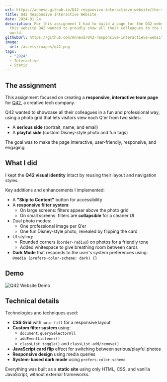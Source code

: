 ```yaml
---
url: https://annevd.github.io/Q42-responsive-interactieve-website/the-sprint-main/public/
title: Q42 Responsive Interactive Website
date: 2024-01-24
description: For this assignment I had to build a page for the Q42 website. On
  this website Q42 wanted to proudly show all their colleagues to the outside
  world.
githubUrl: https://github.com/Annevd/Q42-responsive-interactieve-website
image:
  url: /assets/images/q42.png
tags:
  - "2024"
  - Interactive
  - Static
---
```


## The assignment

This assignment focused on creating a **responsive, interactive team page** for [Q42](https://q42.nl), a creative tech company.

Q42 wanted to showcase all their colleagues in a fun and professional way, using a photo grid that lets visitors view each Q'er from two sides:

- A **serious side** (portrait, name, and email)
- A **playful side** (custom Disney-style photo and fun tags)

The goal was to make the page interactive, user-friendly, responsive, and engaging.


## What I did

I kept the **Q42 visual identity** intact by reusing their layout and navigation styles.

Key additions and enhancements I implemented:

- A **"Skip to Content"** button for accessibility  
- A **responsive filter system**:
  - On large screens: filters appear above the photo grid
  - On small screens: filters are **collapsible** for a cleaner UI
- Dual photo modes:
  - One professional image per Q’er
  - One fun Disney-style photo, revealed by flipping the card
- UI styling:
  - Rounded corners (`border-radius`) on photos for a friendly tone
  - Added whitespace to give breathing room between cards
- **Dark Mode** that responds to the user's system preferences using:
  ```@media (prefers-color-scheme: dark) {}```

## Demo

<img src="/assets/demos/q42-demo.gif" alt="Q42 Website Demo"/>

## Technical details

Technologies and techniques used:

- **CSS Grid** with `auto-fill` for a responsive layout
- **Custom filter system** using:
  - `document.querySelectorAll`
  - `addEventListener()`
  - `classList.toggle()` and `classList.add/remove()`
- **JavaScript card flip** effect for switching between serious/playful photos
- **Responsive design**  using media queries
- **System-based dark mode** using `prefers-color-scheme`

Everything was built as a **static site** using only HTML, CSS, and vanilla JavaScript, without external frameworks.
